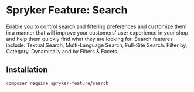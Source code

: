 # Spryker Feature: Search

Enable you to control search and filtering preferences and customize them in a manner that will improve your customers' user experience in your shop and help them quickly find what they are looking for. Search features include: Textual Search, Multi-Language Search, Full-Site Search. Filter by, Category, Dynamically and by Filters & Facets.

## Installation

```
composer require spryker-feature/search
```

